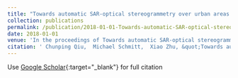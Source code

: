 ```yaml
---
title: "Towards automatic SAR-optical stereogrammetry over urban areas using very high resolution images"
collection: publications
permalink: /publication/2018-01-01-Towards-automatic-SAR-optical-stereogrammetry-over-urban-areas-using-very-high-resolution-images
date: 2018-01-01
venue: 'In the proceedings of Towards automatic SAR-optical stereogrammetry over urban areas using very high resolution images'
citation: ' Chunping Qiu,  Michael Schmitt,  Xiao Zhu, &quot;Towards automatic SAR-optical stereogrammetry over urban areas using very high resolution images.&quot; In the proceedings of Towards automatic SAR-optical stereogrammetry over urban areas using very high resolution images, 2018.'
---
```

Use [Google Scholar](https://scholar.google.com/scholar?q=Towards+automatic+SAR+optical+stereogrammetry+over+urban+areas+using+very+high+resolution+images){:target="_blank"} for full citation